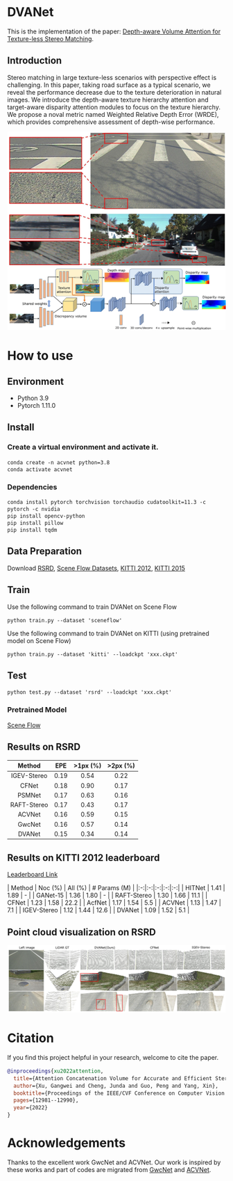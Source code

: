 


# DVANet
This is the implementation of the paper: [Depth-aware Volume Attention for Texture-less Stereo Matching]().

## Introduction
Stereo matching in large texture-less scenarios with perspective effect is challenging. In this paper, taking road surface as a typical scenario, we reveal the performance decrease due to the texture deterioration in natural images.
We introduce the depth-aware texture hierarchy attention and target-aware disparity attention modules to focus on the texture hierarchy. We propose a noval metric named Weighted Relative Depth Error (WRDE), which provides comprehensive 
assessment of depth-wise performance.

![image](imgs/texture.jpg)
![image](imgs/model.jpg)

# How to use

## Environment
* Python 3.9
* Pytorch 1.11.0

## Install

### Create a virtual environment and activate it.

```
conda create -n acvnet python=3.8
conda activate acvnet
```
### Dependencies

```
conda install pytorch torchvision torchaudio cudatoolkit=11.3 -c pytorch -c nvidia
pip install opencv-python
pip install pillow
pip install tqdm
```

## Data Preparation
Download [RSRD](https://thu-rsxd.com/rsrd), [Scene Flow Datasets](https://lmb.informatik.uni-freiburg.de/resources/datasets/SceneFlowDatasets.en.html), [KITTI 2012](http://www.cvlibs.net/datasets/kitti/eval_stereo_flow.php?benchmark=stereo), [KITTI 2015](http://www.cvlibs.net/datasets/kitti/eval_scene_flow.php?benchmark=stereo)

## Train
Use the following command to train DVANet on Scene Flow


```
python train.py --dataset 'sceneflow'
```

Use the following command to train DVANet on KITTI (using pretrained model on Scene Flow)
```
python train.py --dataset 'kitti' --loadckpt 'xxx.ckpt'
```

## Test
```
python test.py --dataset 'rsrd' --loadckpt 'xxx.ckpt'
```


### Pretrained Model

[Scene Flow](https://drive.google.com/file/d/1GElva8ln1hb2QJlBqpJ8WPoO0hgiVIcZ/view?usp=sharing)

## Results on RSRD
| Method | EPE | >1px (%) | >2px (%) |
|:-:|:-:|:-:|:-:|
| IGEV-Stereo | 0.19 | 0.54 | 0.22 |
| CFNet | 0.18 | 0.90 | 0.17 |
| PSMNet | 0.17 | 0.63 | 0.16 |
| RAFT-Stereo | 0.17 | 0.43 | 0.17 |
| ACVNet | 0.16 | 0.59 | 0.15 |
| GwcNet | 0.16 | 0.57 | 0.14 |
| DVANet | 0.15 | 0.34 | 0.14 |

## Results on KITTI 2012 leaderboard
[Leaderboard Link](https://www.cvlibs.net/datasets/kitti/eval_stereo_flow.php?benchmark=stereo)

| Method | Noc (%) | All (%) | # Params (M) |
|:-:|:-:|:-:|:-:|:-:|
| HITNet | 1.41 | 1.89 | - |
| GANet-15 | 1.36 | 1.80 | - |
| RAFT-Stereo | 1.30 | 1.66 | 11.1 |
| CFNet | 1.23 | 1.58 | 22.2 |
| AcfNet | 1.17 | 1.54 | 5.5 |
| ACVNet | 1.13 | 1.47 | 7.1 |
| IGEV-Stereo | 1.12 | 1.44 | 12.6 |
| DVANet | 1.09 | 1.52 | 5.1 |

## Point cloud visualization on RSRD

![image](imgs/rsrd_visualization.jpg)

# Citation

If you find this project helpful in your research, welcome to cite the paper.

```bibtex
@inproceedings{xu2022attention,
  title={Attention Concatenation Volume for Accurate and Efficient Stereo Matching},
  author={Xu, Gangwei and Cheng, Junda and Guo, Peng and Yang, Xin},
  booktitle={Proceedings of the IEEE/CVF Conference on Computer Vision and Pattern Recognition},
  pages={12981--12990},
  year={2022}
}

```

# Acknowledgements

Thanks to the excellent work GwcNet and ACVNet. Our work is inspired by these works and part of codes are migrated from [GwcNet](https://github.com/xy-guo/GwcNet) and [ACVNet](https://github.com/gangweiX/ACVNet).
